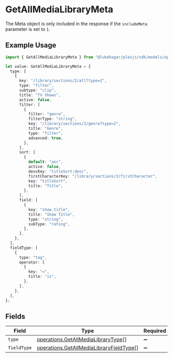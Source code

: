 # GetAllMediaLibraryMeta

The Meta object is only included in the response if the `includeMeta` parameter is set to `1`.


## Example Usage

```typescript
import { GetAllMediaLibraryMeta } from "@lukehagar/plexjs/sdk/models/operations";

let value: GetAllMediaLibraryMeta = {
  type: [
    {
      key: "/library/sections/2/all?type=2",
      type: "filter",
      subtype: "clip",
      title: "TV Shows",
      active: false,
      filter: [
        {
          filter: "genre",
          filterType: "string",
          key: "/library/sections/2/genre?type=2",
          title: "Genre",
          type: "filter",
          advanced: true,
        },
      ],
      sort: [
        {
          default: "asc",
          active: false,
          descKey: "titleSort:desc",
          firstCharacterKey: "/library/sections/2/firstCharacter",
          key: "titleSort",
          title: "Title",
        },
      ],
      field: [
        {
          key: "show.title",
          title: "Show Title",
          type: "string",
          subType: "rating",
        },
      ],
    },
  ],
  fieldType: [
    {
      type: "tag",
      operator: [
        {
          key: "=",
          title: "is",
        },
      ],
    },
  ],
};
```

## Fields

| Field                                                                                                     | Type                                                                                                      | Required                                                                                                  | Description                                                                                               |
| --------------------------------------------------------------------------------------------------------- | --------------------------------------------------------------------------------------------------------- | --------------------------------------------------------------------------------------------------------- | --------------------------------------------------------------------------------------------------------- |
| `type`                                                                                                    | [operations.GetAllMediaLibraryType](../../../sdk/models/operations/getallmedialibrarytype.md)[]           | :heavy_minus_sign:                                                                                        | N/A                                                                                                       |
| `fieldType`                                                                                               | [operations.GetAllMediaLibraryFieldType](../../../sdk/models/operations/getallmedialibraryfieldtype.md)[] | :heavy_minus_sign:                                                                                        | N/A                                                                                                       |